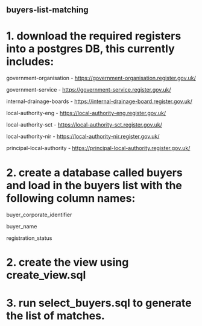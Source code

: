 ## buyers-list-matching
# 1.  download the required registers into a postgres DB, this currently includes:

government-organisation - https://government-organisation.register.gov.uk/

government-service - https://government-service.register.gov.uk/

internal-drainage-boards - https://internal-drainage-board.register.gov.uk/

local-authority-eng - https://local-authority-eng.register.gov.uk/

local-authority-sct - https://local-authority-sct.register.gov.uk/

local-authority-nir - https://local-authority-nir.register.gov.uk/

principal-local-authority - https://principal-local-authority.register.gov.uk/


# 2. create a database called buyers and load in the buyers list with the following column names:

buyer_corporate_identifier

buyer_name

registration_status

# 2. create the view using create_view.sql

# 3. run select_buyers.sql to generate the list of matches.
